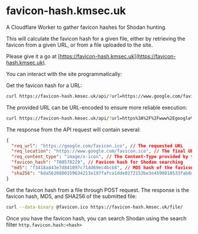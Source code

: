 # favicon-hash.kmsec.uk
A Cloudflare Worker to gather favicon hashes for Shodan hunting.

This will calculate the favicon hash for a given file, either by retrieving the favicon from a given URL, or from a file uploaded to the site.

Please give it a go at [https://favicon-hash.kmsec.uk](https://favicon-hash.kmsec.uk).

You can interact with the site programmatically:

Get the favicon hash for a URL:

```bash
curl https://favicon-hash.kmsec.uk/api/?url=https://www.google.com/favicon.ico
```

The provided URL can be URL-encoded to ensure more reliable execution:

```bash
curl https://favicon-hash.kmsec.uk/api/?url=https%3A%2F%2Fwww%2Egoogle%2Ecom%2Ffavicon%2Eico
```
The response from the API request will contain several:

```json
{
  "req_url": "https://google.com/favicon.ico", // The requested URL
  "req_location": "https://www.google.com/favicon.ico", // The final URL
  "req_content_type": "image/x-icon", // The Content-Type provided by the upstream server when requesting the URL
  "favicon_hash": "708578229", // Favicon hash for Shodan searching
  "md5": "f3418a443e7d841097c714d69ec4bcb8", // MD5 hash of the favicon
  "sha256": "6da5620880159634213e197fafca1dde0272153be3e4590818533fab8d040770" // SHA256 of the favicon
}
```

Get the favicon hash from a file through POST request. The response is the favicon hash, MD5, and SHA256 of the submitted file:

```bash
curl --data-binary @favicon.ico https://favicon-hash.kmsec.uk/file/
```

Once you have the favicon hash, you can search Shodan using the search filter `http.favicon.hash:<hash>`